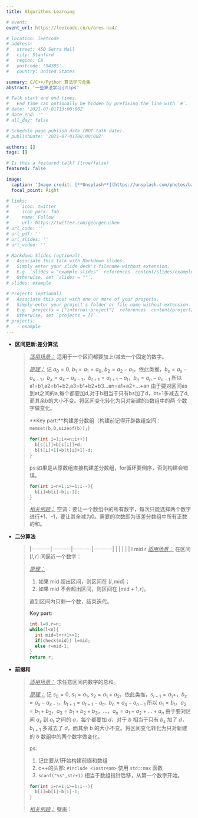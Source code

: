 ```yaml
---
title: Algorithms Learning 

# event: 
event_url: https://leetcode.cn/u/ares-na4/

# location: leetcode
# address:
#   street: 450 Serra Mall
#   city: Stanford
#   region: CA
#   postcode: '94305'
#   country: United States

summary: C/C++/Python 算法学习合集
abstract: '一些算法学习小tips'

# Talk start and end times.
#   End time can optionally be hidden by prefixing the line with `#`.
# date: '2021-07-01T13:00:00Z'
# date_end: ''
# all_day: false

# Schedule page publish date (NOT talk date).
# publishDate: '2021-07-01T00:00:00Z'

authors: []
tags: []

# Is this a featured talk? (true/false)
featured: false

image:
  caption: 'Image credit: [**Unsplash**](https://unsplash.com/photos/bzdhc5b3Bxs)'
  focal_point: Right

# links:
#   - icon: twitter
#     icon_pack: fab
#     name: Follow
#     url: https://twitter.com/georgecushen
# url_code: ''
# url_pdf: ''
# url_slides: ''
# url_video: ''

# Markdown Slides (optional).
#   Associate this talk with Markdown slides.
#   Simply enter your slide deck's filename without extension.
#   E.g. `slides = "example-slides"` references `content/slides/example-slides.md`.
#   Otherwise, set `slides = ""`.
# slides: example

# Projects (optional).
#   Associate this post with one or more of your projects.
#   Simply enter your project's folder or file name without extension.
#   E.g. `projects = ["internal-project"]` references `content/project/deep-learning/index.md`.
#   Otherwise, set `projects = []`.
# projects:
#   - example
---
```

<!-- 
{{% callout note %}}
Click on the **Slides** button above to view the built-in slides feature.
{{% /callout %}}

Slides can be added in a few ways:

- **Create** slides using Hugo Blox Builder's [_Slides_](https://docs.hugoblox.com/reference/content-types/) feature and link using `slides` parameter in the front matter of the talk file
- **Upload** an existing slide deck to `static/` and link using `url_slides` parameter in the front matter of the talk file
- **Embed** your slides (e.g. Google Slides) or presentation video on this page using [shortcodes](https://docs.hugoblox.com/reference/markdown/).

Further event details, including [page elements](https://docs.hugoblox.com/reference/markdown/) such as image galleries, can be added to the body of this page. -->

- **区间更新:差分算法**
  > <u>*适用场景：*</u>  适用于一个区间都要加上/减去一个固定的数字。
  >
  > <u>*原理：*</u> 
  >  记 $a_0=0$, $b_1=a_1=a_0$, $b_2=a_2-a_1$，依此类推，$b_s=a_s-a_{s-1}$，$b_x=a_x-a_{x-1}$，$b_{t+1}=a_{t+1}-a_t$，$b_n=a_n-a_ 
  > {n-1}$
  > 所以a1=b1,a2=b1+b2,a3=b1+b2+b3...an=a1+a2+...+an
  > 由于要对区间as到at之间的a,每个都要加d,对于b相当于只有bs加了d，bt+1多减去了d,而其余b的大小不变。将区间变化转化为只对新建的b数组中的两 
  > 个数字做变化。
  >
  > **Key part:**构建差分数组（构建前记得开辟数组空间： `memset(b,0,sizeof(b));`）
  > ```cpp
  > for(int i=1;i<=n;i++){
  >   b[s[i]]=b[s[i]]+d;
  >   b[t[i]+1]=b[t[i]+1]-d;
  > }
  > ```
  > ps:如果是从原数组直接构建差分数组，for循环要倒序，否则构建会错误。
  > ```cpp
  > for(int i=n+1;i>=1;i--){
  >   b[i]=b[i]-b[i-1];
  > }
  > ```
  >
  > <u>*相关例题：*</u> 
  > 空调：要让一个数组中的所有数字，每次只能选择两个数字进行+1、-1，要让其全减为0。需要的次数即为该差分数组中所有正数的和。



- **二分算法**
  > |--------|--------|--------|--------|
  > |        |        |        |        |
  > l               mid                 r
  > <u>*适用场景：*</u> 在区间 $[l, r]$ 间逼近一个数字：
  >
  > <u>*原理：*</u> 
  > 1. 如果 mid 超出区间，则区间在 $[l, \text{mid}]$；
  > 2. 如果 mid 不会超出区间，则区间在 $[\text{mid}+1, r]$。
  > 
  > 直到区间内只剩一个数，结束迭代。
  >
  > **Key part:**
  > ```cpp
  > int l=0,r=n;
  > while(l<n){
  >   int mid=l+r+1>>1;
  >   if(check(mid)) l=mid;
  >   else r=mid-1;
  > }
  > return r;
  > ```


- **前缀和**
  > <u>*适用场景：*</u>  求任意区间内数字的总和。
  >
  > <u>*原理：*</u> 
  > 记 $s_0=0$, $s_1=a_1$, $s_2=a_1+a_2$，依此类推，$s_{i-1}=a_1+$，$b_x=a_x-a_{x-1}$，$b_{t+1}=a_{t+1}-a_t$，$b_n=a_n-a_{n-1}$
  > 所以 $a_1=b_1$，$a_2=b_1+b_2$，$a_3=b_1+b_2+b_3$，...，$a_n=a_1+a_2+...+a_n$
  > 由于要对区间 $a_s$ 到 $a_t$ 之间的 $a$，每个都要加 $d$，对于 $b$ 相当于只有 $b_s$ 加了 $d$，$b_{t+1}$ 多减去了 $d$，而其余 $b$ 的大小不变。将区间变化转化为只对新建的 $b$ 数组中的两个数字做变化。
  >
  >
  > ps:
  > 1. 记住要从1开始构建前缀和数组
  > 2. c++的头部: `#include <iostream>` 使用 `std::max` 函数
  > 3. `scanf("%s",str+1)` 相当于数组指针后移，从第一个数字开始。
  >
  > ```cpp
  > for(int i=n+1;i>=1;i--){
  >   b[i]=b[i]-b[i]-1;
  > }
  > ```
  >
  > <u>*相关例题：*</u> 
  > 壁画：


